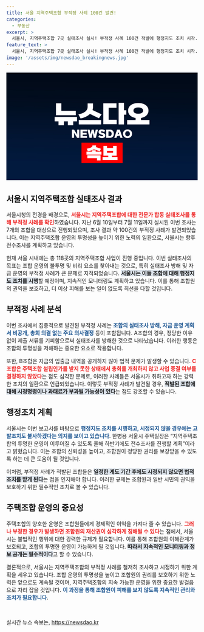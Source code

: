 ```yaml
---
title: 서울 지역주택조합 부적정 사례 100건 발견!
categories:
  - 부동산
excerpt: >
  서울시, 지역주택조합 7곳 실태조사 실시! 부적정 사례 100건 적발에 행정지도 조치 시작. 과태료 및 고발 예정으로 조합 투명성 강화 나선다. 하반기 전수조사도 예고! 이 사태의 진실, 지금 클릭해서 확인하세요!
feature_text: >
  서울시, 지역주택조합 7곳 실태조사 실시! 부적정 사례 100건 적발에 행정지도 조치 시작. 과태료 및 고발 예정으로 조합 투명성 강화 나선다. 하반기 전수조사도 예고! 이 사태의 진실, 지금 클릭해서 확인하세요!
image: '/assets/img/newsdao_breakingnews.jpg'
---
```


<p><img src="/assets/img/newsdao_breakingnews.jpg" alt="cryptoinkorea 속보" /></p>

<h2 data-ke-size="size26">서울시 지역주택조합 실태조사 결과</h2>

<p data-ke-size="size16">서울시청의 전경을 배경으로, <b><span style="color: #ee2323;">서울시는 지역주택조합에 대한 전문가 합동 실태조사를 통해 부적정 사례를 확인</span></b>하였습니다. 지난 6월 10일부터 7월 11일까지 실시된 이번 조사는 7개의 조합을 대상으로 진행되었으며, 조사 결과 약 100건의 부적정 사례가 발견되었습니다. 이는 지역주택조합 운영의 투명성을 높이기 위한 노력의 일환으로, 서울시는 향후 전수조사를 계획하고 있습니다.</p>

<p data-ke-size="size16">현재 서울 시내에는 총 118곳의 지역주택조합 사업이 진행 중입니다. 이번 실태조사의 목표는 조합 운영의 불투명 및 비리 요소를 찾아내는 것으로, 특히 실태조사 방해 및 자금 운영의 부적정 사례가 큰 문제로 지적되었습니다. <b><span style="background-color: #21538527;">서울시는 이들 조합에 대해 행정지도 조치를 시행</span></b>할 예정이며, 지속적인 모니터링도 계획하고 있습니다. 이를 통해 조합원의 권익을 보호하고, 더 이상 피해를 보는 일이 없도록 최선을 다할 것입니다.</p>

<h2 data-ke-size="size26">부적정 사례 분석</h2>

<p data-ke-size="size16">이번 조사에서 집중적으로 발견된 부적정 사례는 <b><span style="color: #1a5490;">조합의 실태조사 방해, 자금 운영 계획서 비공개, 총회 의결 없는 주요 의사결정</span></b> 등이 포함됩니다. A조합의 경우, 정당한 이유 없이 제출 서류를 기피함으로써 실태조사를 방해한 것으로 나타났습니다. 이러한 행동은 조합의 투명성을 저해하는 중요한 요소로 작용합니다.</p>

<p data-ke-size="size16">또한, B조합은 자금의 입출금 내역을 공개하지 않아 법적 문제가 발생할 수 있습니다. <b><span style="color: #ee2323;">C조합은 주택조합 설립인가를 받지 못한 상태에서 총회를 개최하지 않고 사업 종결 여부를 결정하지 않았다</span></b>는 점도 심각한 문제로, 이러한 사례들은 서울시가 취하고자 하는 강력한 조치의 일환으로 언급되었습니다. 이렇듯 부적정 사례가 발견될 경우, <b><span style="background-color: #21538527;">적발된 조합에 대해 시정명령이나 과태료가 부과될 가능성이 있다</span></b>는 점도 강조할 수 있습니다.</p>

<h2 data-ke-size="size26">행정조치 계획</h2>

<p data-ke-size="size16">서울시는 이번 보고서를 바탕으로 <b><span style="color: #1a5490;">행정지도 조치를 시행하고, 시정되지 않을 경우에는 고발조치도 불사하겠다는 의지를 보이고 있습니다</span></b>. 한병용 서울시 주택실장은 “지역주택조합의 투명한 운영이 이루어질 수 있도록 올해 하반기에도 전수조사를 진행할 계획”이라고 밝혔습니다. 이는 조합의 신뢰성을 높이고, 조합원이 정당한 권리를 보장받을 수 있도록 하는 데 큰 도움이 될 것입니다.</p>

<p data-ke-size="size16">이처럼, 부적정 사례가 적발된 조합들은 <b><span style="background-color: #21538527;">일정한 계도 기간 후에도 시정되지 않으면 법적 조치를 받게 된다</span></b>는 점을 인지해야 합니다. 이러한 규제는 조합원과 일반 시민의 권익을 보호하기 위한 필수적인 조치로 볼 수 있습니다. </p>

<h2 data-ke-size="size26">주택조합 운영의 중요성</h2>

<p data-ke-size="size16">주택조합의 양호한 운영은 조합원들에게 경제적인 이익을 가져다 줄 수 있습니다. <b><span style="color: #ee2323;">그러나 부정한 경우가 발생하면 조합원의 재산권이 심각하게 침해될 수 있다</span></b>는 점에서, 서울시는 불법적인 행위에 대한 강력한 규제가 필요합니다. 이를 통해 조합원의 이해관계가 보호되고, 조합의 투명한 운영이 가능하게 될 것입니다. <b><span style="background-color: #21538527;">따라서 지속적인 모니터링과 정보 공개는 필수적이다</span></b>고 할 수 있습니다.</p>

<p data-ke-size="size16">결론적으로, 서울시는 지역주택조합의 부적정 사례를 철저히 조사하고 시정하기 위한 계획을 세우고 있습니다. 조합 운영의 투명성을 높이고 조합원의 권리를 보호하기 위한 노력은 앞으로도 계속될 것이며, 지역주택조합의 지속 가능한 운영을 위한 중요한 발걸음으로 자리 잡을 것입니다. <b><span style="color: #1a5490;">이 과정을 통해 조합원이 피해를 보지 않도록 지속적인 관리와 조치가 필요합니다</span></b>.</p>

<p data-ke-size="size16">&nbsp;</p>
실시간 뉴스 속보는, <a href="https://newsdao.kr" rel="dofollow">https://newsdao.kr</a>


